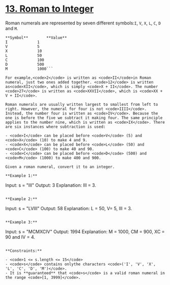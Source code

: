 # [13. Roman to Integer](https://leetcode.com/problems/roman-to-integer/description/?envType=study-plan-v2&envId=top-interview-150)

Roman numerals are represented by seven different symbols:<code>I</code>, <code>V</code>, <code>X</code>, <code>L</code>, <code>C</code>, <code>D</code> and <code>M</code>.

```
**Symbol**        **Value** 
I             1
V             5
X             10
L             50
C             100
D             500
M             1000```

For example,<code>2</code> is written as <code>II</code>in Roman numeral, just two ones added together. <code>12</code> is written as<code>XII</code>, which is simply <code>X + II</code>. The number <code>27</code> is written as <code>XXVII</code>, which is <code>XX + V + II</code>.

Roman numerals are usually written largest to smallest from left to right. However, the numeral for four is not <code>IIII</code>. Instead, the number four is written as <code>IV</code>. Because the one is before the five we subtract it making four. The same principle applies to the number nine, which is written as <code>IX</code>. There are six instances where subtraction is used:

- <code>I</code> can be placed before <code>V</code> (5) and <code>X</code> (10) to make 4 and 9.
- <code>X</code> can be placed before <code>L</code> (50) and <code>C</code> (100) to make 40 and 90.
- <code>C</code> can be placed before <code>D</code> (500) and <code>M</code> (1000) to make 400 and 900.

Given a roman numeral, convert it to an integer.

**Example 1:** 

```
Input: s = "III"
Output: 3
Explanation: III = 3.
```

**Example 2:** 

```
Input: s = "LVIII"
Output: 58
Explanation: L = 50, V= 5, III = 3.
```

**Example 3:** 

```
Input: s = "MCMXCIV"
Output: 1994
Explanation: M = 1000, CM = 900, XC = 90 and IV = 4.
```

**Constraints:** 

- <code>1 <= s.length <= 15</code>
- <code>s</code> contains onlythe characters <code>('I', 'V', 'X', 'L', 'C', 'D', 'M')</code>.
- It is **guaranteed** that <code>s</code> is a valid roman numeral in the range <code>[1, 3999]</code>.